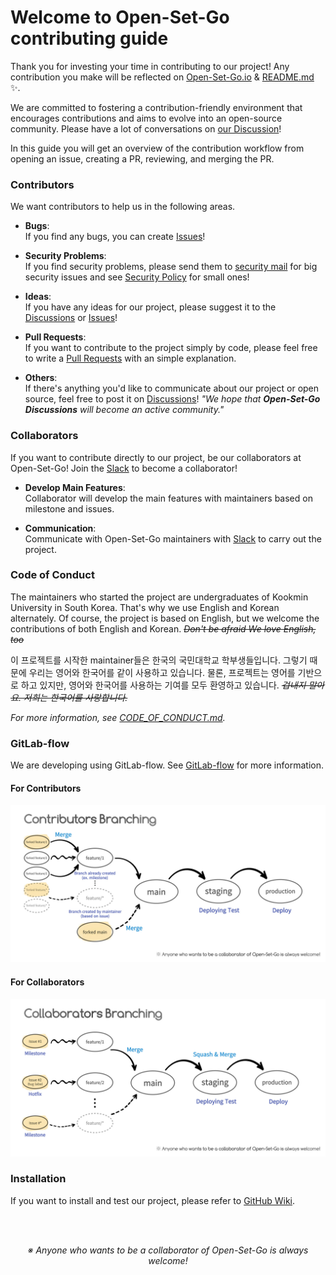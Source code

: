 # Welcome to Open-Set-Go contributing guide

Thank you for investing your time in contributing to our project! Any contribution you make will be reflected on [Open-Set-Go.io](https://open-set-go.netlify.app/) & [README.md](https://github.com/AgainIoT/Open-Set-Go#contributors) ✨. 

We are committed to fostering a contribution-friendly environment that encourages contributions and aims to evolve into an open-source community. Please have a lot of conversations on [our Discussion](https://github.com/AgainIoT/Open-Set-Go/discussions)!

In this guide you will get an overview of the contribution workflow from opening an issue, creating a PR, reviewing, and merging the PR.


### Contributors

We want contributors to help us in the following areas.

- **Bugs**: <br>
    If you find any bugs, you can create [Issues](https://github.com/AgainIoT/Open-Set-Go/issues/new?assignees=&labels=bug&projects=&template=BugReport.yml&title=%F0%9F%90%9B+%5BBUG%5D+-+%3Ctitle%3E)</a>!

- **Security Problems**: <br>
    If you find security problems, please send them to [security mail](mailto:yunminwo1211@gmail.com) for big security issues and see [Security Policy](https://github.com/AgainIoT/Open-Set-Go/security/policy) for small ones!

- **Ideas**: <br>
    If you have any ideas for our project, please suggest it to the [Discussions](https://github.com/AgainIoT/Open-Set-Go/discussions/categories/ideas) or [Issues](https://github.com/AgainIoT/Open-Set-Go/issues/new?assignees=&labels=feature-request&projects=&template=FeatureRequest.yml&title=%F0%9F%9A%80+%5BREQUEST%5D+-+%3Ctitle%3E)!

- **Pull Requests**: <br>
    If you want to contribute to the project simply by code, please feel free to write a [Pull Requests](https://github.com/AgainIoT/Open-Set-Go/pulls) with an simple explanation.

- **Others**: <br>
    If there's anything you'd like to communicate about our project or open source, feel free to post it on [Discussions](https://github.com/AgainIoT/Open-Set-Go/discussions)! *"We hope that **Open-Set-Go Discussions** will become an active community."*


### Collaborators 

If you want to contribute directly to our project, be our collaborators at Open-Set-Go! Join the [Slack](https://join.slack.com/t/open-set-go/shared_invite/zt-21jwlzs9g-qrajfUblcCtmCqAy0Xxj8w) to become a collaborator!

- **Develop Main Features**: <br>
    Collaborator will develop the main features with maintainers based on milestone and issues.

- **Communication**: <br>
    Communicate with Open-Set-Go maintainers with [Slack](https://join.slack.com/t/open-set-go/shared_invite/zt-21jwlzs9g-qrajfUblcCtmCqAy0Xxj8w) to carry out the project.


### Code of Conduct
The maintainers who started the project are undergraduates of Kookmin University in South Korea. That's why we use English and Korean alternately. Of course, the project is based on English, but we welcome the contributions of both English and Korean.
~~_Don't be afraid We love English, too_~~

이 프로젝트를 시작한 maintainer들은 한국의 국민대학교 학부생들입니다. 그렇기 때문에 우리는 영어와 한국어를 같이 사용하고 있습니다. 물론, 프로젝트는 영어를 기반으로 하고 있지만, 영어와 한국어를 사용하는 기여를 모두 환영하고 있습니다. ~~_겁내지 말아요. 저희는 한국어를 사랑합니다._~~

_For more information, see [CODE_OF_CONDUCT.md](./CODE_OF_CONDUCT.md)._


### GitLab-flow
We are developing using GitLab-flow. See [GitLab-flow](https://about.gitlab.com/blog/2023/07/27/gitlab-flow-duo/) for more information.

#### For Contributors

<img src="./.github/images/contributors_branching.jpg"/>

#### For Collaborators

<img src="./.github/images/collaborators_branching.jpg"/>


### Installation
If you want to install and test our project, please refer to [GitHub Wiki](https://github.com/AgainIoT/Open-Set-Go/wiki).

<br><br>

*<center>※ Anyone who wants to be a collaborator of Open-Set-Go is always welcome!</center>*
